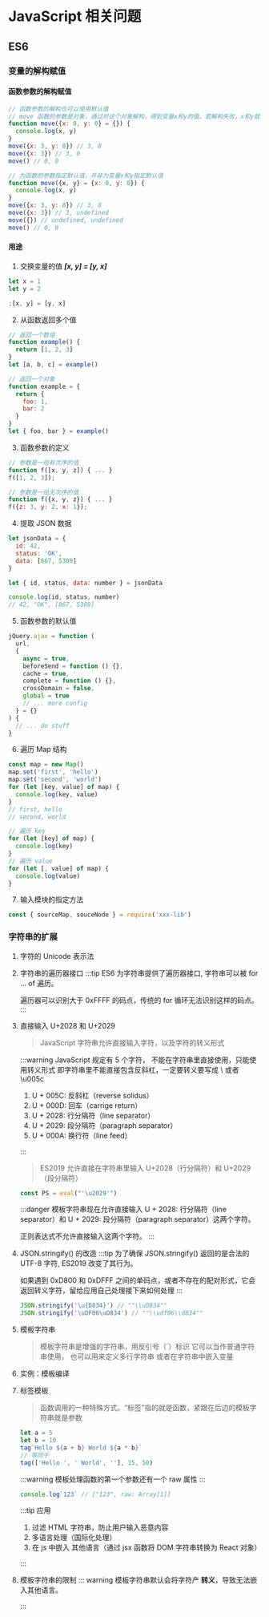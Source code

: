 # JavaScript 相关问题

## ES6

### 变量的解构赋值

#### 函数参数的解构赋值

```js
// 函数参数的解构也可以使用默认值
// move 函数的参数是对象，通过对这个对象解构，得到变量x和y的值。若解构失败，x和y就等于默认值
function move({x: 0, y: 0} = {}) {
  console.log(x, y)
}
move({x: 3, y: 8}) // 3, 8
move({x: 3}) // 3, 0
move() // 0, 0

// 为函数的参数指定默认值，并非为变量x和y指定默认值
function move({x, y} = {x: 0, y: 0}) {
  console.log(x, y)
}
move({x: 3, y: 8}) // 3, 8
move({x: 3}) // 3, undefined
move({}) // undefined, undefined
move() // 0, 0

```

#### 用途

1. 交换变量的值 **_[x, y] = [y, x]_**

```js
let x = 1
let y = 2

;[x, y] = [y, x]
```

2. 从函数返回多个值

```js
// 返回一个数组
function example() {
  return [1, 2, 3]
}
let [a, b, c] = example()

// 返回一个对象
function example = {
  return {
    foo: 1,
    bar: 2
  }
}
let { foo, bar } = example()
```

3. 函数参数的定义

```js
// 参数是一组有次序的值
function f([x, y, z]) { ... }
f([1, 2, 3]);

// 参数是一组无次序的值
function f({x, y, z}) { ... }
f({z: 3, y: 2, x: 1});
```

4. 提取 JSON 数据

```js
let jsonData = {
  id: 42,
  status: 'OK',
  data: [867, 5309]
}

let { id, status, data: number } = jsonData

console.log(id, status, number)
// 42, "OK", [867, 5309]
```

5. 函数参数的默认值

```js
jQuery.ajax = function (
  url,
  {
    async = true,
    beforeSend = function () {},
    cache = true,
    complete = function () {},
    crossDomain = false,
    global = true
    // ... more config
  } = {}
) {
  // ... do stuff
}
```

6. 遍历 Map 结构

```js
const map = new Map()
map.set('first', 'hello')
map.set('second', 'world')
for (let [key, value] of map) {
  console.log(key, value)
}
// first, hello
// second, world

// 遍历 key
for (let [key] of map) {
  console.log(key)
}
// 遍历 value
for (let [, value] of map) {
  console.log(value)
}
```

7. 输入模块的指定方法

```js
const { sourceMap, souceNode } = require('xxx-lib')
```

### 字符串的扩展

1.  字符的 Unicode 表示法
2.  字符串的遍历器接口
    :::tip
    ES6 为字符串提供了遍历器接口, 字符串可以被 for ... of 遍历。

    遍历器可以识别大于 0xFFFF 的码点，传统的 for 循环无法识别这样的码点。
    :::

3.  直接输入 U+2028 和 U+2029

    > JavaScript 字符串允许直接输入字符，以及字符的转义形式

    :::warning
    JavaScript 规定有 5 个字符， 不能在字符串里直接使用，只能使用转义形式
    即字符串里不能直接包含反斜杠，一定要转义要写成 \\ 或者 \u005c

    1. U + 005C: 反斜杠（reverse solidus）
    2. U + 000D: 回车（carrige return）
    3. U + 2028: 行分隔符（line separator）
    4. U + 2029: 段分隔符（paragraph separator）
    5. U + 000A: 换行符（line feed）

    :::

    > ES2019 允许直接在字符串里输入 U+2028（行分隔符）和 U+2029（段分隔符）

    ```js
    const PS = eval("'\u2029'")
    ```

    :::danger
    模板字符串现在允许直接输入 U + 2028: 行分隔符（line separator）和 U + 2029: 段分隔符（paragraph separator）这两个字符。

    正则表达式不允许直接输入这两个字符。
    :::

4.  JSON.stringify() 的改造
    :::tip
    为了确保 JSON.stringify() 返回的是合法的 UTF-8 字符, ES2019 改变了其行为。

    如果遇到 0xD800 和 0xDFFF 之间的单码点，或者不存在的配对形式，它会返回转义字符，留给应用自己处理接下来如何处理
    :::

    ```js
    JSON.stringify('\u{D834}') // ""\\uD834""
    JSON.stringify('\uDF06\uD834') // ""\\udf06\\d834""
    ```

5.  模板字符串
    > 模板字符串是增强的字符串，用反引号（`）标识
    > 它可以当作普通字符串使用，
    > 也可以用来定义多行字符串
    > 或者在字符串中嵌入变量
6.  实例：模板编译
7.  标签模板

    > 函数调用的一种特殊方式。“标签”指的就是函数，紧跟在后边的模板字符串就是参数

    ```js
    let a = 5
    let b = 10
    tag`Hello ${a + b} World ${a * b}`
    // 等同于
    tag(['Hello ', ' World', ''], 15, 50)
    ```

    :::warning
    模板处理函数的第一个参数还有一个 raw 属性
    :::

    ```js
    console.log`123` // ["123", raw: Array[1]]
    ```

    :::tip
    应用

    1. 过滤 HTML 字符串，防止用户输入恶意内容
    2. 多语言处理（国际化处理）
    3. 在 js 中嵌入 其他语言（通过 jsx 函数将 DOM 字符串转换为 React 对象）

    :::

8.  模板字符串的限制
    ::: warning
    模板字符串默认会将字符产 **转义**，导致无法嵌入其他语言。

    :::
